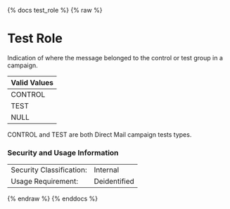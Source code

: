 {% docs test_role %}
{% raw %}

<a name="test_role"></a>
# Test Role

Indication of where the message belonged to the control or test group in a campaign. 

| Valid Values |
| ------------ |
| CONTROL      |
| TEST         |
| NULL         |

CONTROL and TEST are both Direct Mail campaign tests types.

### Security and Usage Information
|     |     |
| --- | --- |
| Security Classification: | Internal |
| Usage Requirement:       | Deidentified |

{% endraw %}
{% enddocs %}
